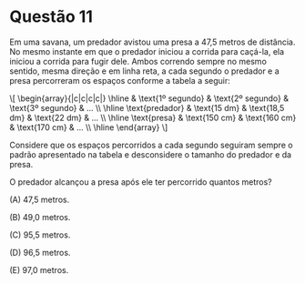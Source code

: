 # Questão 11

Em uma savana, um predador avistou uma presa a 47,5 metros de distância. No mesmo instante em que o predador iniciou a corrida para caçá-la, ela iniciou a corrida para fugir dele. Ambos correndo sempre no mesmo sentido, mesma direção e em linha reta, a cada segundo o predador e a presa percorreram os espaços conforme a tabela a seguir:

\\[
  \begin{array}{|c|c|c|c|}
    \hline
    & \text{1º segundo} & \text{2º segundo} & \text{3º segundo} & ... \\\\
    \hline
    \text{predador} & \text{15 dm} & \text{18,5 dm} & \text{22 dm} & ... \\\\
    \hline
    \text{presa} & \text{150 cm} & \text{160 cm} & \text{170 cm} & ... \\\\
    \hline
  \end{array}
\\]

Considere que os espaços percorridos a cada segundo seguiram sempre o padrão apresentado na tabela e desconsidere o tamanho do predador e da presa.

O predador alcançou a presa após ele ter percorrido quantos metros?

(A) 47,5 metros.

(B) 49,0 metros.

(C) 95,5 metros.

(D) 96,5 metros.

(E) 97,0 metros.